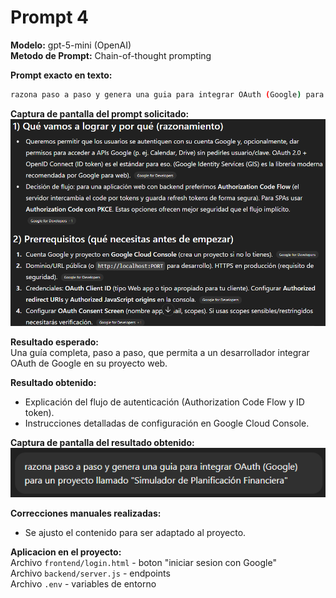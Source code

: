 # Prompt 4

**Modelo:**  gpt-5-mini (OpenAI)  
**Metodo de Prompt:** Chain-of-thought prompting

**Prompt exacto en texto:**

``` bash
razona paso a paso y genera una guia para integrar OAuth (Google) para un proyecto llamado "Simulador de Planificación Financiera"
```

**Captura de pantalla del prompt solicitado:**  
![alt text](image-7.png)

**Resultado esperado:**  
Una guía completa, paso a paso, que permita a un desarrollador integrar OAuth de Google en su proyecto web.  

**Resultado obtenido:**  
* Explicación del flujo de autenticación (Authorization Code Flow y ID token).  
* Instrucciones detalladas de configuración en Google Cloud Console.  

**Captura de pantalla del resultado obtenido:**  
![alt text](image-6.png)

**Correcciones manuales realizadas:**
* Se ajusto el contenido para ser adaptado al proyecto.  

**Aplicacion en el proyecto:**  
Archivo `frontend/login.html` - boton "iniciar sesion con Google"  
Archivo `backend/server.js`  - endpoints  
Archivo `.env` - variables de entorno
